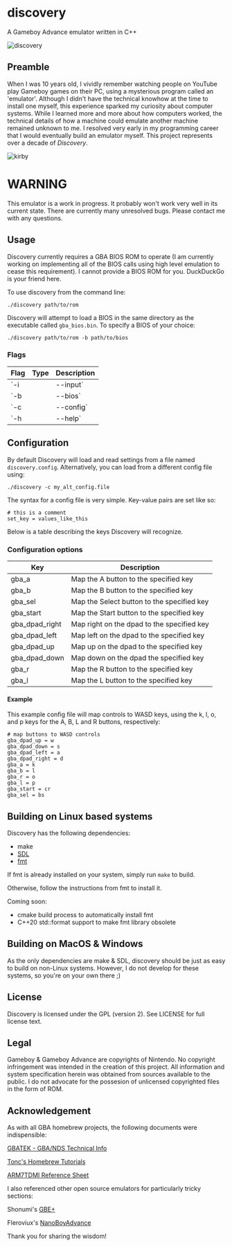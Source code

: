 # discovery
A Gameboy Advance emulator written in C++

![discovery](assets/discovery.png)

## Preamble
When I was 10 years old, I vividly remember watching people on YouTube play Gameboy games on their PC, using a mysterious program called an 'emulator'. Although I didn't have the technical knowhow at the time to install one myself, this experience sparked my curiosity about computer systems. While I learned more and more about how computers worked, the technical details of how a machine could emulate another machine remained unknown to me. I resolved very early in my programming career that I would eventually build an emulator myself. This project represents over a decade of *Discovery*.

![kirby](assets/kirby_gameplay.png)

# WARNING
This emulator is a work in progress. It probably won't work very well in its current state. There are currently many unresolved bugs. Please contact me with any questions.

## Usage
Discovery currently requires a GBA BIOS ROM to operate (I am currently working on implementing all of the BIOS calls using high level emulation to cease this requirement). I cannot provide a BIOS ROM for you. DuckDuckGo is your friend here.

To use discovery from the command line:

`./discovery path/to/rom`

Discovery will attempt to load a BIOS in the same directory as the executable called `gba_bios.bin`. To specify a BIOS of your choice:

`./discovery path/to/rom -b path/to/bios`

### Flags

|Flag | Type | Description|
|----|----|----|
`-i || --input` | `string` | Specify the input ROM
`-b || --bios` | `string` | Specify the BIOS Discovery will use
`-c || --config` | `string` | Specify the config file Discovery will use
`-h || --help` | `boolean` | Print Discovery help

## Configuration

By default Discovery will load and read settings from a file named `discovery.config`. Alternatively, you can load from a different config file
using: 

`./discovery -c my_alt_config.file`

The syntax for a config file is very simple. Key-value pairs are set like so:

```
# this is a comment
set_key = values_like_this
```

Below is a table describing the keys Discovery will recognize.

### Configuration options

|Key | Description|
|----|----|
gba_a | Map the A button to the specified key
gba_b | Map the B button to the specified key
gba_sel | Map the Select button to the specified key
gba_start | Map the Start button to the specified key
gba_dpad_right |Map right on the dpad to the specified key
gba_dpad_left | Map left on the dpad to the specified key
gba_dpad_up  | Map up on the dpad to the specified key
gba_dpad_down | Map down on the dpad the specified key
gba_r | Map the R button to the specified key
gba_l | Map the L button to the specified key

#### Example

This example config file will map controls to WASD keys, using the k, l, o, and p 
keys for the A, B, L and R buttons, respectively:

```
# map buttons to WASD controls
gba_dpad_up = w 
gba_dpad_down = s
gba_dpad_left = a
gba_dpad_right = d
gba_a = k
gba_b = l
gba_r = o
gba_l = p
gba_start = cr
gba_sel = bs
```

## Building on Linux based systems
Discovery has the following dependencies:
- make
- [SDL](https://www.libsdl.org)
- [fmt](https://www.github.com/fmtlib/fmt)

If fmt is already installed on your system, simply run `make` to build.

Otherwise, follow the instructions from fmt to install it.

Coming soon:
- cmake build process to automatically install fmt
- C++20 std::format support to make fmt library obsolete 

## Building on MacOS & Windows
As the only dependencies are make & SDL, discovery should be just as easy to build on non-Linux systems. However, I do not develop for these systems, so you're on your own there ;)

## License
Discovery is licensed under the GPL (version 2). See LICENSE for full license text.

## Legal
Gameboy & Gameboy Advance are copyrights of Nintendo. No copyright infringement was intended in the creation of this project. All information and system specification herein was obtained from sources available to the public. I do not advocate for the possesion of unlicensed copyrighted files in the form of ROM.

## Acknowledgement
As with all GBA homebrew projects, the following documents were indispensible:

[GBATEK - GBA/NDS Technical Info](https://problemkaputt.de/gbatek.htm)

[Tonc's Homebrew Tutorials](https://www.coranac.com/tonc/text/toc.htm)

[ARM7TDMI Reference Sheet](https://www.dwedit.org/files/ARM7TDMI.pdf)

I also referenced other open source emulators for particularly tricky sections:

Shonumi's [GBE+](https://github.com/shonumi/gbe-plus/)

Fleroviux's [NanoBoyAdvance](https://github.com/fleroviux/NanoBoyAdvance)

Thank you for sharing the wisdom!
